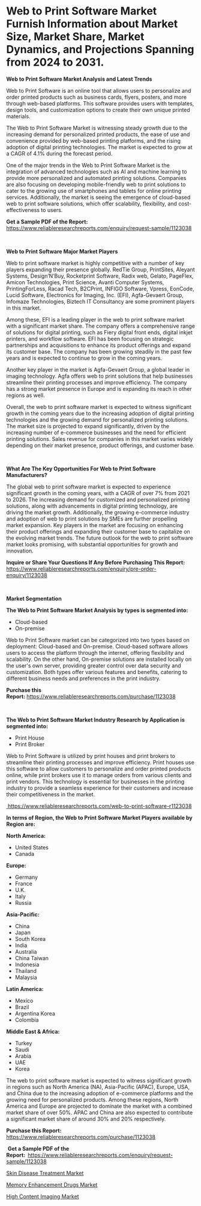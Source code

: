 <p><h1>Web to Print Software Market Furnish Information about Market Size, Market Share, Market Dynamics, and Projections Spanning from 2024 to 2031.</h1></p><p><strong>Web to Print Software Market Analysis and Latest Trends</strong></p>
<p><p>Web to Print Software is an online tool that allows users to personalize and order printed products such as business cards, flyers, posters, and more through web-based platforms. This software provides users with templates, design tools, and customization options to create their own unique printed materials.</p><p>The Web to Print Software Market is witnessing steady growth due to the increasing demand for personalized printed products, the ease of use and convenience provided by web-based printing platforms, and the rising adoption of digital printing technologies. The market is expected to grow at a CAGR of 4.1% during the forecast period.</p><p>One of the major trends in the Web to Print Software Market is the integration of advanced technologies such as AI and machine learning to provide more personalized and automated printing solutions. Companies are also focusing on developing mobile-friendly web to print solutions to cater to the growing use of smartphones and tablets for online printing services. Additionally, the market is seeing the emergence of cloud-based web to print software solutions, which offer scalability, flexibility, and cost-effectiveness to users.</p></p>
<p><strong>Get a Sample PDF of the Report:&nbsp;</strong> <a href="https://www.reliableresearchreports.com/enquiry/request-sample/1123038">https://www.reliableresearchreports.com/enquiry/request-sample/1123038</a></p>
<p>&nbsp;</p>
<p><strong>Web to Print Software Major Market Players</strong></p>
<p><p>Web to print software market is highly competitive with a number of key players expanding their presence globally. RedTie Group, PrintSites, Aleyant Systems, Design’N’Buy, Rocketprint Software, Radix web, Gelato, PageFlex, Amicon Technologies, Print Science, Avanti Computer Systems, PrintingForLess, Racad Tech, B2CPrint, INFIGO Software, Vpress, EonCode, Lucid Software, Electronics for Imaging, Inc. (EFI), Agfa-Gevaert Group, Infomaze Technologies, Biztech IT Consultancy are some prominent players in this market.</p><p>Among these, EFI is a leading player in the web to print software market with a significant market share. The company offers a comprehensive range of solutions for digital printing, such as Fiery digital front ends, digital inkjet printers, and workflow software. EFI has been focusing on strategic partnerships and acquisitions to enhance its product offerings and expand its customer base. The company has been growing steadily in the past few years and is expected to continue to grow in the coming years.</p><p>Another key player in the market is Agfa-Gevaert Group, a global leader in imaging technology. Agfa offers web to print solutions that help businesses streamline their printing processes and improve efficiency. The company has a strong market presence in Europe and is expanding its reach in other regions as well.</p><p>Overall, the web to print software market is expected to witness significant growth in the coming years due to the increasing adoption of digital printing technologies and the growing demand for personalized printing solutions. The market size is projected to expand significantly, driven by the increasing number of e-commerce businesses and the need for efficient printing solutions. Sales revenue for companies in this market varies widely depending on their market presence, product offerings, and customer base.</p></p>
<p>&nbsp;</p>
<p><strong>What Are The Key Opportunities For Web to Print Software Manufacturers?</strong></p>
<p><p>The global web to print software market is expected to experience significant growth in the coming years, with a CAGR of over 7% from 2021 to 2026. The increasing demand for customized and personalized printing solutions, along with advancements in digital printing technology, are driving the market growth. Additionally, the growing e-commerce industry and adoption of web to print solutions by SMEs are further propelling market expansion. Key players in the market are focusing on enhancing their product offerings and expanding their customer base to capitalize on the evolving market trends. The future outlook for the web to print software market looks promising, with substantial opportunities for growth and innovation.</p></p>
<p><strong>Inquire or Share Your Questions If Any Before Purchasing This Report:</strong> <a href="https://www.reliableresearchreports.com/enquiry/pre-order-enquiry/1123038">https://www.reliableresearchreports.com/enquiry/pre-order-enquiry/1123038</a></p>
<p>&nbsp;</p>
<p><strong>Market Segmentation</strong></p>
<p><strong>The Web to Print Software Market Analysis by types is segmented into:</strong></p>
<p><ul><li>Cloud-based</li><li>On-premise</li></ul></p>
<p><p>Web to Print Software market can be categorized into two types based on deployment: Cloud-based and On-premise. Cloud-based software allows users to access the platform through the internet, offering flexibility and scalability. On the other hand, On-premise solutions are installed locally on the user's own server, providing greater control over data security and customization. Both types offer various features and benefits, catering to different business needs and preferences in the print industry.</p></p>
<p><strong>Purchase this Report:&nbsp;</strong><a href="https://www.reliableresearchreports.com/purchase/1123038">https://www.reliableresearchreports.com/purchase/1123038</a></p>
<p>&nbsp;</p>
<p><strong>The Web to Print Software Market Industry Research by Application is segmented into:</strong></p>
<p><ul><li>Print House</li><li>Print Broker</li></ul></p>
<p><p>Web to Print Software is utilized by print houses and print brokers to streamline their printing processes and improve efficiency. Print houses use this software to allow customers to personalize and order printed products online, while print brokers use it to manage orders from various clients and print vendors. This technology is essential for businesses in the printing industry to provide a seamless experience for their customers and increase their competitiveness in the market.</p></p>
<p><a href="https://www.reliableresearchreports.com/web-to-print-software-r1123038">&nbsp;https://www.reliableresearchreports.com/web-to-print-software-r1123038</a></p>
<p><strong>In terms of Region, the Web to Print Software Market Players available by Region are:</strong></p>
<p>
    <p> <strong> North America: </strong>
        <ul>
            <li>United States</li>
            <li>Canada</li>
        </ul>
        </p> 
    <p> <strong> Europe: </strong>
        <ul>
            <li>Germany</li>
            <li>France</li>
            <li>U.K.</li>
            <li>Italy</li>
            <li>Russia</li>
        </ul>
        </p> 
    <p> <strong> Asia-Pacific: </strong>
        <ul>
            <li>China</li>
            <li>Japan</li>
            <li>South Korea</li>
            <li>India</li>
            <li>Australia</li>
            <li>China Taiwan</li>
            <li>Indonesia</li>
            <li>Thailand</li>
            <li>Malaysia</li>
        </ul>
        </p> 
    <p> <strong> Latin America: </strong>
        <ul>
            <li>Mexico</li>
            <li>Brazil</li>
            <li>Argentina Korea</li>
            <li>Colombia</li>
        </ul>
        </p> 
    <p> <strong> Middle East & Africa: </strong>
        <ul>
            <li>Turkey</li>
            <li>Saudi</li>
            <li>Arabia</li>
            <li>UAE</li>
            <li>Korea</li>
        </ul>
    </p>
    </p>
<p><p>The web to print software market is expected to witness significant growth in regions such as North America (NA), Asia-Pacific (APAC), Europe, USA, and China due to the increasing adoption of e-commerce platforms and the growing need for personalized products. Among these regions, North America and Europe are projected to dominate the market with a combined market share of over 50%. APAC and China are also expected to contribute a significant market share of around 30% and 20% respectively.</p></p>
<p><strong>Purchase this Report: </strong><a href="https://www.reliableresearchreports.com/purchase/1123038">https://www.reliableresearchreports.com/purchase/1123038</a></p>
<p>&nbsp;<strong>Get a Sample PDF of the Report:&nbsp;&nbsp;</strong><a href="https://www.reliableresearchreports.com/enquiry/request-sample/1123038">https://www.reliableresearchreports.com/enquiry/request-sample/1123038</a></p>
<p><strong></strong></p>
<p><p><a href="https://github.com/Krdamani25/Market-Research-Report-List-1/blob/main/skin-disease-treatment-market.md">Skin Disease Treatment Market</a></p><p><a href="https://github.com/alexcrou8/Market-Research-Report-List-1/blob/main/memory-enhancement-drugs-market.md">Memory Enhancement Drugs Market</a></p><p><a href="https://github.com/thereveren80/Market-Research-Report-List-1/blob/main/high-content-imaging-market.md">High Content Imaging Market</a></p></p>